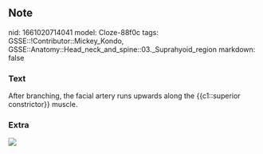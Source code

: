 ## Note
nid: 1661020714041
model: Cloze-88f0c
tags: GSSE::!Contributor::Mickey_Kondo, GSSE::Anatomy::Head_neck_and_spine::03._Suprahyoid_region
markdown: false

### Text
After branching, the facial artery runs upwards along the {{c1::superior constrictor}} muscle.

### Extra
<img src="carotid-arteries-anatomy-of-the-neck-38-638.jpg">
